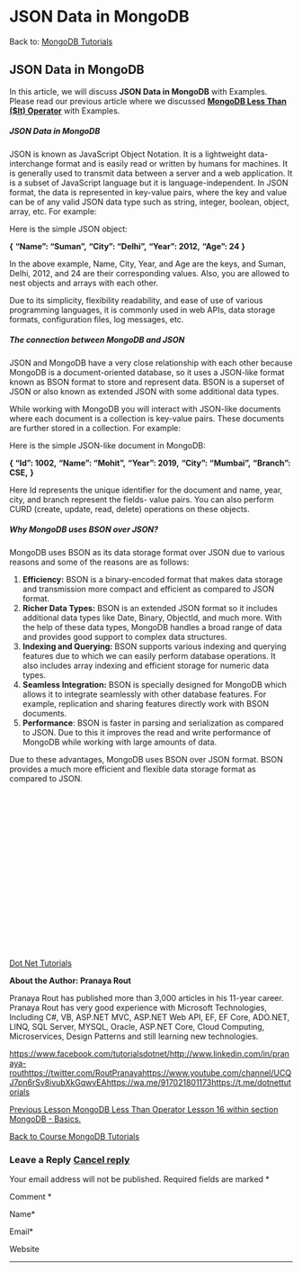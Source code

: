 # JSON Data in MongoDB

Back to: [MongoDB Tutorials](https://dotnettutorials.net/course/mongodb-tutorials/)

## **JSON Data in MongoDB**

In this article, we will discuss **JSON Data in MongoDB** with Examples. Please read our previous article where we discussed [**MongoDB Less Than ($lt) Operator**](https://dotnettutorials.net/lesson/mongodb-less-than-operator/) with Examples.

##### **JSON Data in MongoDB**

JSON is known as JavaScript Object Notation. It is a lightweight data-interchange format and is easily read or written by humans for machines. It is generally used to transmit data between a server and a web application. It is a subset of JavaScript language but it is language-independent. In JSON format, the data is represented in key-value pairs, where the key and value can be of any valid JSON data type such as string, integer, boolean, object, array, etc. For example:

Here is the simple JSON object:

**{**
**“Name”: “Suman”,**
**“City”: “Delhi”,**
**“Year”: 2012,**
**“Age”: 24**
**}**

In the above example, Name, City, Year, and Age are the keys, and Suman, Delhi, 2012, and 24 are their corresponding values. Also, you are allowed to nest objects and arrays with each other.

Due to its simplicity, flexibility readability, and ease of use of various programming languages, it is commonly used in web APIs, data storage formats, configuration files, log messages, etc.

##### **The connection between MongoDB and JSON**

JSON and MongoDB have a very close relationship with each other because MongoDB is a document-oriented database, so it uses a JSON-like format known as BSON format to store and represent data. BSON is a superset of JSON or also known as extended JSON with some additional data types.

While working with MongoDB you will interact with JSON-like documents where each document is a collection is key-value pairs. These documents are further stored in a collection. For example:

Here is the simple JSON-like document in MongoDB:

**{**
**“Id”: 1002,**
**“Name”: “Mohit”,**
**“Year”: 2019,**
**“City”: “Mumbai”,**
**“Branch”: CSE,**
**}**

Here Id represents the unique identifier for the document and name, year, city, and branch represent the fields- value pairs. You can also perform CURD (create, update, read, delete) operations on these objects.

##### **Why MongoDB uses BSON over JSON?**

MongoDB uses BSON as its data storage format over JSON due to various reasons and some of the reasons are as follows:

1. **Efficiency:** BSON is a binary-encoded format that makes data storage and transmission more compact and efficient as compared to JSON format.
2. **Richer Data Types:** BSON is an extended JSON format so it includes additional data types like Date, Binary, ObjectId, and much more. With the help of these data types, MongoDB handles a broad range of data and provides good support to complex data structures.
3. **Indexing and Querying:** BSON supports various indexing and querying features due to which we can easily perform database operations. It also includes array indexing and efficient storage for numeric data types.
4. **Seamless Integration:** BSON is specially designed for MongoDB which allows it to integrate seamlessly with other database features. For example, replication and sharing features directly work with BSON documents.
5. **Performance**: BSON is faster in parsing and serialization as compared to JSON. Due to this it improves the read and write performance of MongoDB while working with large amounts of data.

Due to these advantages, MongoDB uses BSON over JSON format. BSON provides a much more efficient and flexible data storage format as compared to JSON.

[![dotnettutorials 1280x720](data:image/svg+xml,%3Csvg%20xmlns=%22http://www.w3.org/2000/svg%22%20width=%221280%22%20height=%22720%22%3E%3C/svg%3E)](https://dotnettutorials.net/pranaya-rout/)

[Dot Net Tutorials](https://dotnettutorials.net/pranaya-rout/)

**About the Author: Pranaya Rout**

Pranaya Rout has published more than 3,000 articles in his 11-year career. Pranaya Rout has very good experience with Microsoft Technologies, Including C#, VB, ASP.NET MVC, ASP.NET Web API, EF, EF Core, ADO.NET, LINQ, SQL Server, MYSQL, Oracle, ASP.NET Core, Cloud Computing, Microservices, Design Patterns and still learning new technologies.

https://www.facebook.com/tutorialsdotnet/http://www.linkedin.com/in/pranaya-routhttps://twitter.com/RoutPranayahttps://www.youtube.com/channel/UCQJ7pn6rSv8ivubXkGqwvEAhttps://wa.me/917021801173https://t.me/dotnettutorials

[Previous Lesson
MongoDB Less Than Operator
Lesson 16 within section MongoDB - Basics.](https://dotnettutorials.net/lesson/mongodb-less-than-operator/)

[Back to Course
MongoDB Tutorials](https://dotnettutorials.net/course/mongodb-tutorials/)

### Leave a Reply [Cancel reply](/lesson/json-data-in-mongodb/#respond)

Your email address will not be published. Required fields are marked \*

Comment \* 

Name\*

Email\*

Website

---